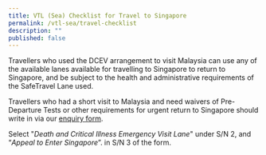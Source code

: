 ```yaml
---
title: VTL (Sea) Checklist for Travel to Singapore
permalink: /vtl-sea/travel-checklist
description: ""
published: false
---
```

Travellers who used the DCEV arrangement to visit Malaysia can use any of the available lanes available for travelling to Singapore  to return to Singapore, and be subject to the health and administrative requirements of the SafeTravel Lane used.

Travellers who had a short visit to Malaysia and need waivers of Pre-Departure Tests or other requirements for urgent return to Singapore should write in via our <a href="https://go.gov.sg/sto-enquiry" target="_blank">enquiry form</a>.

Select "<i>Death and Critical Illness Emergency Visit Lane</i>" under S/N 2, and  “<i>Appeal to Enter Singapore</i>”. in S/N 3 of the form.